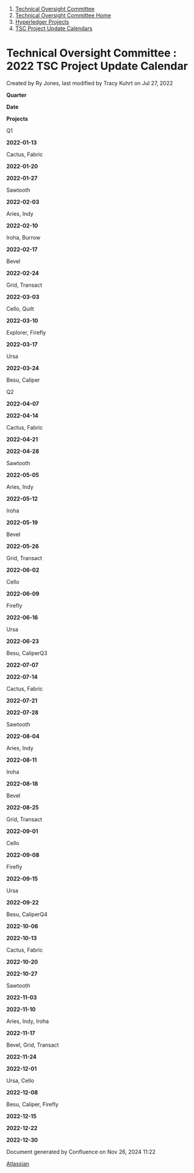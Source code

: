 1. [Technical Oversight Committee](index.html)
2. [Technical Oversight Committee Home](Technical-Oversight-Committee-Home_21430274.html)
3. [Hyperledger Projects](Hyperledger-Projects_21447704.html)
4. [TSC Project Update Calendars](TSC-Project-Update-Calendars_21450046.html)

# Technical Oversight Committee : 2022 TSC Project Update Calendar

Created by Ry Jones, last modified by Tracy Kuhrt on Jul 27, 2022

   **Quarter**

**Date**

**Projects**

Q1

**2022-01-13**

Cactus, Fabric

**2022-01-20**

**2022-01-27**

Sawtooth

**2022-02-03**

Aries, Indy

**2022-02-10**

Iroha, Burrow

**2022-02-17**

Bevel

**2022-02-24**

Grid, Transact

**2022-03-03**

Cello, Quilt

**2022-03-10**

Explorer, Firefly

**2022-03-17**

Ursa

**2022-03-24**

Besu, Caliper

Q2

**2022-04-07**

**2022-04-14**

Cactus, Fabric

**2022-04-21**

**2022-04-28**

Sawtooth

**2022-05-05**

Aries, Indy

**2022-05-12**

Iroha

**2022-05-19**

Bevel

**2022-05-26**

Grid, Transact

**2022-06-02**

Cello

**2022-06-09**

Firefly

**2022-06-16**

Ursa

**2022-06-23**

Besu, CaliperQ3

**2022-07-07**

**2022-07-14**

Cactus, Fabric

**2022-07-21**

**2022-07-28**

Sawtooth

**2022-08-04**

Aries, Indy

**2022-08-11**

Iroha

**2022-08-18**

Bevel

**2022-08-25**

Grid, Transact

**2022-09-01**

Cello

**2022-09-08**

Firefly

**2022-09-15**

Ursa

**2022-09-22**

Besu, CaliperQ4

**2022-10-06**

**2022-10-13**

Cactus, Fabric

**2022-10-20**

**2022-10-27**

Sawtooth

**2022-11-03**

**2022-11-10**

Aries, Indy, Iroha

**2022-11-17**

Bevel, Grid, Transact

**2022-11-24**

**2022-12-01**

Ursa, Cello

**2022-12-08**

Besu, Caliper, Firefly

**2022-12-15**

**2022-12-22**

**2022-12-30**

Document generated by Confluence on Nov 26, 2024 11:22

[Atlassian](http://www.atlassian.com/)
